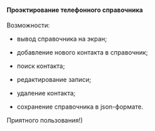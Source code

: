 #### Проэктирование телефонного справочника



Возможности:

- вывод справочника на экран;

- добавление нового контакта в справочник;

- поиск контакта;

- редактирование записи;

- удаление контакта;

- сохранение справочника в json-формате.

Приятного пользования!)
